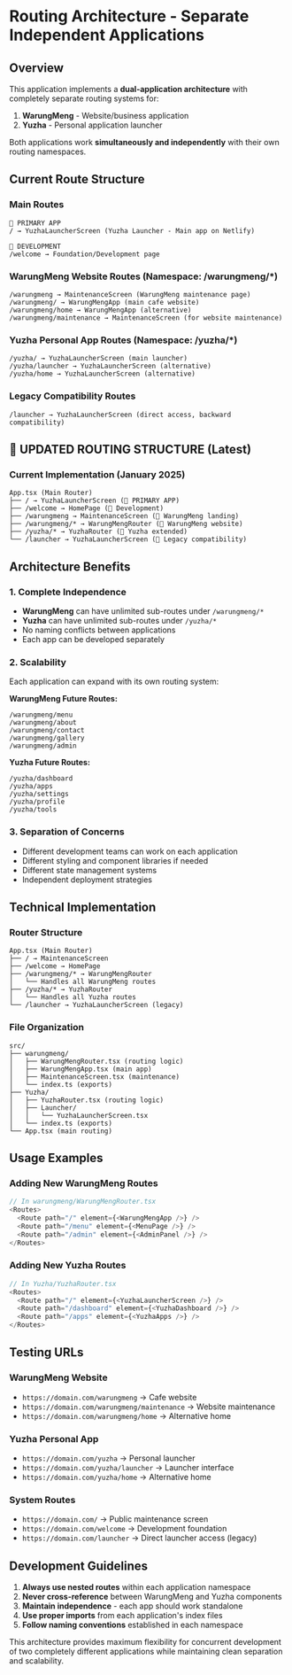 # Routing Architecture - Separate Independent Applications

## Overview
This application implements a **dual-application architecture** with completely separate routing systems for:
1. **WarungMeng** - Website/business application
2. **Yuzha** - Personal application launcher

Both applications work **simultaneously and independently** with their own routing namespaces.

## Current Route Structure

### Main Routes
```
🚀 PRIMARY APP
/ → YuzhaLauncherScreen (Yuzha Launcher - Main app on Netlify)

🔧 DEVELOPMENT
/welcome → Foundation/Development page
```

### WarungMeng Website Routes (Namespace: /warungmeng/*)
```
/warungmeng → MaintenanceScreen (WarungMeng maintenance page) 
/warungmeng/ → WarungMengApp (main cafe website)
/warungmeng/home → WarungMengApp (alternative)
/warungmeng/maintenance → MaintenanceScreen (for website maintenance)
```

### Yuzha Personal App Routes (Namespace: /yuzha/*)
```
/yuzha/ → YuzhaLauncherScreen (main launcher)
/yuzha/launcher → YuzhaLauncherScreen (alternative)
/yuzha/home → YuzhaLauncherScreen (alternative)
```

### Legacy Compatibility Routes
```
/launcher → YuzhaLauncherScreen (direct access, backward compatibility)
```

## 🚀 **UPDATED ROUTING STRUCTURE (Latest)**

### **Current Implementation (January 2025)**
```
App.tsx (Main Router)
├── / → YuzhaLauncherScreen (🚀 PRIMARY APP)
├── /welcome → HomePage (🔧 Development)
├── /warungmeng → MaintenanceScreen (🏪 WarungMeng landing)
├── /warungmeng/* → WarungMengRouter (🏪 WarungMeng website)
├── /yuzha/* → YuzhaRouter (🎯 Yuzha extended)
└── /launcher → YuzhaLauncherScreen (🔄 Legacy compatibility)
```

## Architecture Benefits

### 1. Complete Independence
- **WarungMeng** can have unlimited sub-routes under `/warungmeng/*`
- **Yuzha** can have unlimited sub-routes under `/yuzha/*`
- No naming conflicts between applications
- Each app can be developed separately

### 2. Scalability
Each application can expand with its own routing system:

**WarungMeng Future Routes:**
```
/warungmeng/menu
/warungmeng/about
/warungmeng/contact
/warungmeng/gallery
/warungmeng/admin
```

**Yuzha Future Routes:**
```
/yuzha/dashboard
/yuzha/apps
/yuzha/settings
/yuzha/profile
/yuzha/tools
```

### 3. Separation of Concerns
- Different development teams can work on each application
- Different styling and component libraries if needed
- Different state management systems
- Independent deployment strategies

## Technical Implementation

### Router Structure
```
App.tsx (Main Router)
├── / → MaintenanceScreen
├── /welcome → HomePage
├── /warungmeng/* → WarungMengRouter
│   └── Handles all WarungMeng routes
├── /yuzha/* → YuzhaRouter
│   └── Handles all Yuzha routes
└── /launcher → YuzhaLauncherScreen (legacy)
```

### File Organization
```
src/
├── warungmeng/
│   ├── WarungMengRouter.tsx (routing logic)
│   ├── WarungMengApp.tsx (main app)
│   ├── MaintenanceScreen.tsx (maintenance)
│   └── index.ts (exports)
├── Yuzha/
│   ├── YuzhaRouter.tsx (routing logic)
│   ├── Launcher/
│   │   └── YuzhaLauncherScreen.tsx
│   └── index.ts (exports)
└── App.tsx (main routing)
```

## Usage Examples

### Adding New WarungMeng Routes
```typescript
// In warungmeng/WarungMengRouter.tsx
<Routes>
  <Route path="/" element={<WarungMengApp />} />
  <Route path="/menu" element={<MenuPage />} />
  <Route path="/admin" element={<AdminPanel />} />
</Routes>
```

### Adding New Yuzha Routes
```typescript
// In Yuzha/YuzhaRouter.tsx
<Routes>
  <Route path="/" element={<YuzhaLauncherScreen />} />
  <Route path="/dashboard" element={<YuzhaDashboard />} />
  <Route path="/apps" element={<YuzhaApps />} />
</Routes>
```

## Testing URLs

### WarungMeng Website
- `https://domain.com/warungmeng` → Cafe website
- `https://domain.com/warungmeng/maintenance` → Website maintenance
- `https://domain.com/warungmeng/home` → Alternative home

### Yuzha Personal App  
- `https://domain.com/yuzha` → Personal launcher
- `https://domain.com/yuzha/launcher` → Launcher interface
- `https://domain.com/yuzha/home` → Alternative home

### System Routes
- `https://domain.com/` → Public maintenance screen
- `https://domain.com/welcome` → Development foundation
- `https://domain.com/launcher` → Direct launcher access (legacy)

## Development Guidelines

1. **Always use nested routes** within each application namespace
2. **Never cross-reference** between WarungMeng and Yuzha components
3. **Maintain independence** - each app should work standalone
4. **Use proper imports** from each application's index files
5. **Follow naming conventions** established in each namespace

This architecture provides maximum flexibility for concurrent development of two completely different applications while maintaining clean separation and scalability.